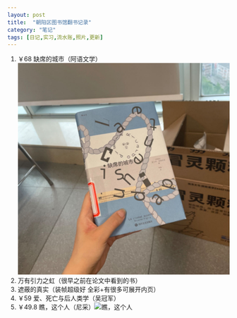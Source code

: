 ```yaml
---
layout: post
title:  "朝阳区图书馆翻书记录"
category: "笔记"
tags: [日记,实习,流水账,照片,更新]
---
```

1. ￥68 缺席的城市（阿语文学）![《缺席的城市》](/asset/缺席的城市.jpg)
2. 万有引力之虹（很早之前在论文中看到的书）
3. 遮蔽的真实（装帧超级好 全彩+有很多可展开内页）
4. ￥59 爱、死亡与后人类学（吴冠军） 
5. ￥49.8 瞧，这个人（尼采）<image src="https://i.hd-r.cn/c1d0aeb6ec264eac16bc29969b81f202.jpg" alt="瞧，这个人" width=" ">

<!--呜呜不能用qq空间当图床-->
